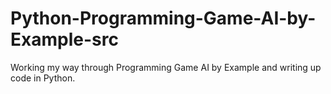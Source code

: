 # Python-Programming-Game-AI-by-Example-src

Working my way through Programming Game AI by Example and writing up code in Python.
